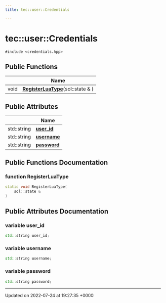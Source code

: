 ```yaml
---
title: tec::user::Credentials

---
```


# tec::user::Credentials






`#include <credentials.hpp>`

## Public Functions

|                | Name           |
| -------------- | -------------- |
| void | **[RegisterLuaType](/engine/Classes/structtec_1_1user_1_1_credentials/#function-registerluatype)**(sol::state & ) |

## Public Attributes

|                | Name           |
| -------------- | -------------- |
| std::string | **[user_id](/engine/Classes/structtec_1_1user_1_1_credentials/#variable-user-id)**  |
| std::string | **[username](/engine/Classes/structtec_1_1user_1_1_credentials/#variable-username)**  |
| std::string | **[password](/engine/Classes/structtec_1_1user_1_1_credentials/#variable-password)**  |

## Public Functions Documentation

### function RegisterLuaType

```cpp
static void RegisterLuaType(
    sol::state & 
)
```


## Public Attributes Documentation

### variable user_id

```cpp
std::string user_id;
```


### variable username

```cpp
std::string username;
```


### variable password

```cpp
std::string password;
```


-------------------------------

Updated on 2022-07-24 at 19:27:35 +0000